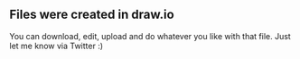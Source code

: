 ## Files were created in draw.io

You can download, edit, upload and do whatever you like with that file. Just let me know via Twitter :)
